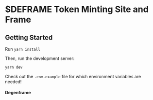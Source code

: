 # $DEFRAME Token Minting Site and Frame

## Getting Started

Run `yarn install`

Then, run the development server:

```bash
yarn dev
```
Check out the `.env.example` file for which environment variables are needed!

#### Degenframe
